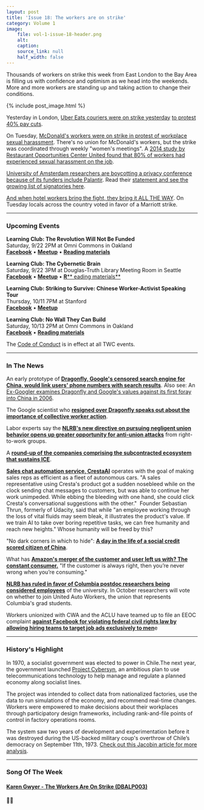 ```yaml
---
layout: post
title: 'Issue 18: The workers are on strike'
category: Volume 1
image:
    file: vol-1-issue-18-header.png
    alt: 
    caption: 
    source_link: null
    half_width: false
---
```


<!-- Content imported from: http://eepurl.com/dHXHa1 -->

Thousands of workers on strike this week from East London to the Bay Area is filling us with confidence and optimism as we head into the&nbsp;weekends. More and more workers are standing up and taking action to change their conditions.

<!--excerpt-->

{% include post_image.html %}
  
Yesterday in London,&nbsp;[Uber Eats couriers were on strike yesterday](https://twitter.com/techworkersco/status/1042781302276022273) [to protest 40% pay cuts](https://www.theguardian.com/technology/2018/sep/20/uber-eats-couriers-pay-protest-brings-traffic-to-a-halt-in-central-london).  
  
On Tuesday,&nbsp;[McDonald's workers were on strike in protest of workplace sexual harassment](https://www.theguardian.com/business/2018/sep/18/mcdonalds-workers-strike-over-rampant-sexual-harassment). There's no union for McDonald's workers, but the strike was coordinated through weekly "women's meetings".&nbsp;A [2014 study by Restaurant Opportunities Center United found that 80% of workers had experienced sexual harassment on the job](https://theintercept.com/2018/09/18/mcdonalds-strike-sexual-harassment-me-too/).  
  
[University of Amsterdam researchers are boycotting a privacy conference because of its funders include Palantir](https://www.itwire.com/security/84572-six-researchers-boycott-dutch-conf-due-to-palantir-s-sponsorship.html). Read their [statement and see the growing list of signatories here](https://fundingmatters.tech/).  
  
[And when hotel workers bring the fight, they bring it ALL THE WAY](https://www.baystatebanner.com/2018/09/20/marriott-hotel-workers-vote-to-authorize-strike/). On Tuesday locals across the country voted in favor of a Marriott strike.

***

###  Upcoming Events

 **Learning Club: The Revolution Will Not Be Funded**  
Saturday, 9/22 2PM at Omni Commons in Oakland  
[**Facebook**](https://www.facebook.com/events/2169876176601348/?ref_page_id=1620087751567084&acontext=%7B%22source%22%3A5%2C%22action_history%22%3A%5B%7B%22surface%22%3A%22page%22%2C%22mechanism%22%3A%22main_list%22%2C%22extra_data%22%3A%22%5C%22%5B%5D%5C%22%22%7D%5D%2C%22has_source%22%3Atrue%7D) •&nbsp;[**Meetup**](https://www.meetup.com/Tech-Workers-Coalition/)&nbsp;• [**Reading materials**](https://sites.google.com/view/tech-workers-coalition/topics/the-revolution-will-not-be-funded?authuser=0)  
  
**Learning Club: The Cybernetic Brain**  
Saturday, 9/22 3PM at Douglas-Truth Library Meeting Room in Seattle  
[**Facebook**](https://www.facebook.com/events/1807664429287026/?ref_page_id=1620087751567084&acontext=%7B%22source%22%3A5%2C%22action_history%22%3A%5B%7B%22surface%22%3A%22page%22%2C%22mechanism%22%3A%22main_list%22%2C%22extra_data%22%3A%22%5C%22%5B%5D%5C%22%22%7D%5D%2C%22has_source%22%3Atrue%7D) • [**Meetup**](https://www.meetup.com/SEATWC/events/254384263/) •&nbsp;[**R**** eading materials**](https://sites.google.com/view/tech-workers-coalition/topics/the-cybernetic-brain?authuser=0)  
  
**Learning Club: Striking to Survive: Chinese Worker-Activist Speaking Tour**  
Thursday, 10/11 7PM at Stanford  
[**Facebook**](https://www.facebook.com/events/1807664429287026/?ref_page_id=1620087751567084&acontext=%7B%22source%22%3A5%2C%22action_history%22%3A%5B%7B%22surface%22%3A%22page%22%2C%22mechanism%22%3A%22main_list%22%2C%22extra_data%22%3A%22%5C%22%5B%5D%5C%22%22%7D%5D%2C%22has_source%22%3Atrue%7Dhttps://www.facebook.com/events/1898490060454664/)&nbsp;• [**Meetup**](https://www.meetup.com/Tech-Workers-Coalition/events/254402815/)  
  
**Learning Club: No Wall They Can Build**  
Saturday, 10/13 2PM at Omni Commons in Oakland  
[**Facebook**](https://www.facebook.com/events/719981168349377/)&nbsp;• [**Reading materials**](https://sites.google.com/view/tech-workers-coalition/topics/no-wall-they-can-build?authuser=0)

The [Code of Conduct](https://techworkerscoalition.org/community-guide/) is in effect at all TWC events.

***

###  In The News

An early prototype of [**Dragonfly, Google's censored search engine for China, would link users' phone numbers with search results**](https://theintercept.com/2018/09/14/google-china-prototype-links-searches-to-phone-numbers/). Also see: An [Ex-Googler examines Dragonfly and Google's values against its first foray into China in 2006](https://docs.google.com/document/d/1ZlQAG7qJXglIlObUmuHeQJ7gcdAPp57gsYgl04wVuVY/mobilebasic).  
  
The Google scientist who [**resigned over Dragonfly speaks out about the importance of collective worker action**](https://youtu.be/yvjGKBSTA3M).  
  
Labor experts say the [**NLRB's new directive on pursuing negligent union behavior opens up greater opportunity for anti-union attacks**](https://news.bloomberglaw.com/daily-labor-report/nlrb-ratchets-up-prosecution-of-negligent-labor-unions) from right-to-work groups.  
  
A [**round-up of the companies comprising the subcontracted ecosystem that sustains ICE**](https://news.bloomberglaw.com/daily-labor-report/nlrb-ratchets-up-prosecution-of-negligent-labor-unions).&nbsp;&nbsp;  
  
[**Sales chat automation service, CrestaAI**](https://www.cnbc.com/2018/09/16/cresta-ai-enterprise-software-zayd-enam-sebastian-thrun.html) operates with the goal of making sales reps as efficient as a fleet of autonomous cars. "A sales representative using Cresta's product got a sudden nosebleed while on the clock sending chat messages to customers, but was able to continue her work unimpeded. While ebbing the bleeding with one hand, she could click Cresta's conversational suggestions with the other."&nbsp; Founder Sebastian Thrun, formerly of Udacity, said that while "an employee working through the loss of vital fluids may seem bleak, it illustrates the product's value. If we train AI to take over boring repetitive tasks, we can free humanity and reach new heights." Whose humanity will be freed by this?  
  
"No dark corners in which to hide": [**A day in the life of a social credit scored citizen of China**](http://mobile.abc.net.au/news/2018-09-18/china-social-credit-a-model-citizen-in-a-digital-dictatorship/10200278).  
  
What has [**Amazon's merger of the customer and user left us with? The constant consumer.**](http://reallifemag.com/the-constant-consumer/)&nbsp;"If the customer is always right, then you’re never wrong when you’re consuming."  
  
[**NLRB has ruled in favor of Columbia postdoc researchers being considered employees**](https://www.columbiaspectator.com/news/2018/09/20/columbia-postdoctoral-workers-gain-employee-status-to-hold-vote-to-unionize-following-nlrb-ruling/) of the university. In October researchers will vote on whether to join United Auto Workers, the union that represents Columbia's grad students.  
  
Workers unionized with CWA and the ACLU have teamed up to file an EEOC complaint [**against Facebook for violating federal civil rights law by allowing hiring teams to target job ads exclusively to men**](http://fortune.com/2018/09/18/facebook-gender-discrimination-aclu-ads/?utm_source=fortune.com&utm_medium=email&utm_campaign=broadsheet&utm_content=2018091912pm&eminfo=%7b%22EMAIL%22%3a%22KQ58hxo9OjQS2W%2faWGB8n3ms49h%2bMUZs%22%2c%22BRAND%22%3a%22FO%22%2c%22CONTENT%22%3a%22Newsletter%22%2c%22UID%22%3a%22FO_BRD_7B42E541-E780-4647-A0D6-3E3C3C79806A%22%2c%22SUBID%22%3a%22115665362%22%2c%22JOBID%22%3a%22883301%22%2c%22NEWSLETTER%22%3a%22BROADSHEET%22%2c%22ZIP%22%3a%22%22%2c%22COUNTRY%22%3a%22USA%22%7d)e

***

### History's Highlight

In 1970, a socialist government was elected to power in Chile.The next year, the government launched [Project Cybersyn](https://en.wikipedia.org/wiki/Project_Cybersyn), an ambitious plan to use telecommunications technology to help manage and regulate a planned economy along socialist lines.  
  
The project was intended to collect data from nationalized factories, use the data to run simulations of the economy, and recommend real-time changes. Workers were empowered to make decisions about their workplaces through participatory design frameworks, including rank-and-file points of control in factory operations rooms.&nbsp;  
  
The system saw two years of development and experimentation before it was destroyed during the US-backed military coup's overthrow of Chile’s democracy on September 11th, 1973. [Check out this Jacobin article for more analysis](https://www.jacobinmag.com/2015/04/allende-chile-beer-medina-cybersyn/).

***

### Song Of The Week

#### [**Karen Gwyer - The Workers Are On Strike (DBALP003)**](https://www.youtube.com/watch?v=FZa2etF7PTs)
  
✊🏾

